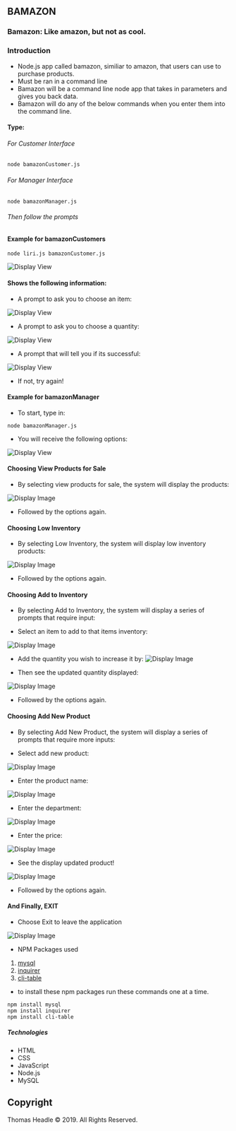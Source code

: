 ## BAMAZON

### Bamazon: Like amazon, but not as cool.

### Introduction

-   Node.js app called bamazon, similiar to amazon, that users can use to purchase products.
-   Must be ran in a command line
-   Bamazon will be a command line node app that takes in parameters and gives you back data.
-   Bamazon will do any of the below commands when you enter them into the command line.

#### Type:

###### For Customer Interface

```
node bamazonCustomer.js
```

###### For Manager Interface

```
node bamazonManager.js
```

###### Then follow the prompts

#### Example for bamazonCustomers

```
node liri.js bamazonCustomer.js
```

![Display View](/images/customerProducts.png)

#### Shows the following information:

-   A prompt to ask you to choose an item:

![Display View](/images/itemPurchaseChoice.png)

-   A prompt to ask you to choose a quantity:

![Display View](/images/quantityNeedCustomer.png)

-   A prompt that will tell you if its successful:

![Display View](/images/successfulOrderCustomer.png)

-   If not, try again!

#### Example for bamazonManager

-   To start, type in:

```
node bamazonManager.js
```

-   You will receive the following options:

![Display View](/images/managerOptions.png)

#### Choosing View Products for Sale

-   By selecting view products for sale, the system will display the products:

![Display Image](/images/managerProductView.png)

-   Followed by the options again.

#### Choosing Low Inventory

-   By selecting Low Inventory, the system will display low inventory products:

![Display Image](/images/managerLowProduct.png)

-   Followed by the options again.

#### Choosing Add to Inventory

-   By selecting Add to Inventory, the system will display a series of prompts that require input:

-   Select an item to add to that items inventory:

![Display Image](/images/managerItemId.png)

-   Add the quantity you wish to increase it by:
    ![Display Image](/images/managerAddQuantity.png)

-   Then see the updated quantity displayed:

![Display Image](/images/managerQuantityUpdateDisplay.png)

-   Followed by the options again.

#### Choosing Add New Product

-   By selecting Add New Product, the system will display a series of prompts that require more inputs:

-   Select add new product:

![Display Image](/images/managerAddNewProduct.png)

-   Enter the product name:

![Display Image](/images/managerNewProduct.png)

-   Enter the department:

![Display Image](/images/managerProductDepartment.png)

-   Enter the price:

![Display Image](/images/managerProductPrice.png)

-   See the display updated product!

![Display Image](/images/managerProductAddSuccess.png)

-   Followed by the options again.

#### And Finally, EXIT

-   Choose Exit to leave the application

![Display Image](/images/Exit.png)

-   NPM Packages used

1. [mysql](https://www.npmjs.com/package/mysql)
2. [inquirer](https://www.npmjs.com/package/inquirer)
3. [cli-table](https://www.npmjs.com/package/cli-table)

-   to install these npm packages run these commands one at a time.

```
npm install mysql
npm install inquirer
npm install cli-table

```

##### Technologies

-   HTML
-   CSS
-   JavaScript
-   Node.js
-   MySQL

## Copyright

Thomas Headle &copy; 2019. All Rights Reserved.
